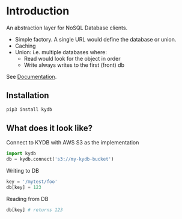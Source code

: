 # Introduction

An abstraction layer for NoSQL Database clients.

 * Simple factory. A single URL would define the database or union.
 * Caching
 * Union: i.e. multiple databases where:
   * Read would look for the object in order
   * Write always writes to the first (front) db

See [Documentation](https://kydb.readthedocs.io/en/latest/).

## Installation

```bash
pip3 install kydb
```

   
## What does it look like?

Connect to KYDB with AWS S3 as the implementation

```python
import kydb
db = kydb.connect('s3://my-kydb-bucket')
```

Writing to DB

```python
key = '/mytest/foo'
db[key] = 123
```

Reading from DB

```python
db[key] # returns 123
```    
    
